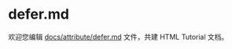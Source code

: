 defer.md
===

欢迎您编辑 <a target="__blank" href="https://github.com/jaywcjlove/html-tutorial/blob/main/docs/attribute/defer.md">docs/attribute/defer.md</a> 文件，共建 HTML Tutorial 文档。